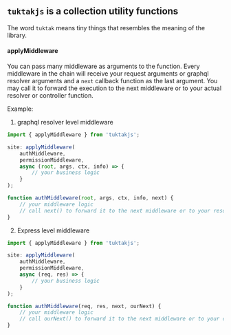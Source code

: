 ## `tuktakjs` is a collection utility functions

The word `tuktak` means tiny things that resembles the meaning of the library.

#### applyMiddleware

You can pass many middleware as arguments to the function. Every middleware in the chain will receive your request arguments or graphql resolver arguments and a `next` callback function as the last argument. You may call it to forward the execution to the next middleware or to your actual resolver or controller function.

Example:

1. graphql resolver level middleware

```js
import { applyMiddleware } from 'tuktakjs';

site: applyMiddleware(
    authMiddleware,
    permissionMiddleware,
    async (root, args, ctx, info) => {
        // your business logic
    }
);

function authMiddleware(root, args, ctx, info, next) {
    // your middleware logic
    // call next() to forward it to the next middleware or to your resolver
}
```

2. Express level middleware

```js
import { applyMiddleware } from 'tuktakjs';

site: applyMiddleware(
    authMiddleware,
    permissionMiddleware,
    async (req, res) => {
        // your business logic
    }
);

function authMiddleware(req, res, next, ourNext) {
    // your middleware logic
    // call ourNext() to forward it to the next middleware or to your controller
}
```
